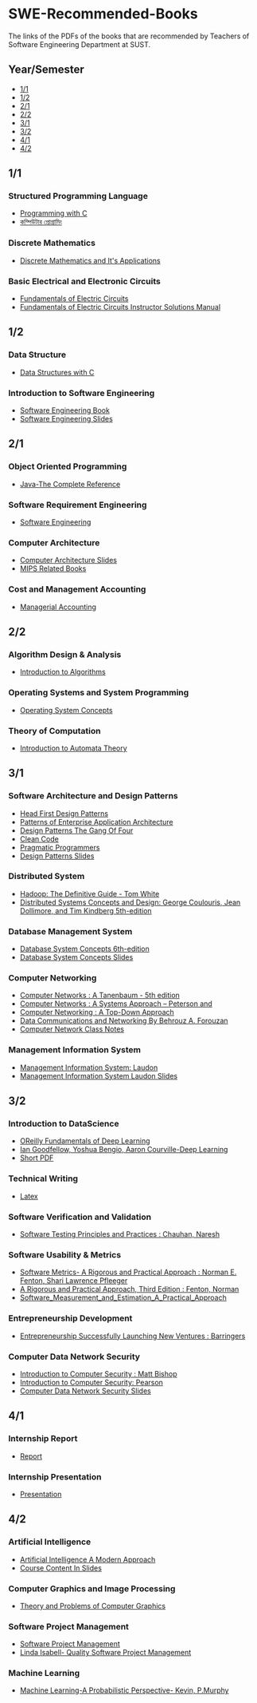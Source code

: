 # SWE-Recommended-Books
The links of the PDFs of the books that are recommended by Teachers of Software Engineering Department at SUST.

## Year/Semester
* [1/1](#11)
* [1/2](#12)
* [2/1](#21)
* [2/2](#22)
* [3/1](#31)
* [3/2](#32)
* [4/1](#41)
* [4/2](#42)

## 1/1
### Structured Programming Language
* [Programming with C](/Books/1-1/Programming-with-C-Byron-Gottfried.pdf)
* [কম্পিউটার প্রোগ্রামিং](http://cpbook.subeen.com/)

### Discrete Mathematics
* [Discrete Mathematics and It's Applications](/Books/1-1/Discrete-Mathematics-and-Its-Applications.pdf)

### Basic Electrical and Electronic Circuits
* [Fundamentals of Electric Circuits](/Books/1-1/Fundamentals-of-Electric-Circuits-(5th-Ed).pdf)
* [Fundamentals of Electric Circuits Instructor Solutions Manual](/Books/1-1/Fundamentals-of-Electric-Circuits-Instructor-Solutions-Manual(5th-Edition).pdf)

## 1/2
### Data Structure
* [Data Structures with C](/Books/1-2/Data-Structures-with-C.pdf)

### Introduction to Software Engineering
* [Software Engineering Book](/Books/1-2/Software-Engineering.pdf)
* [Software Engineering Slides](Books/1-2/Introduction-to-Software-Engineering-slides)

## 2/1
### Object Oriented Programming
* [Java-The Complete Reference](/Books/2-1/Java-The-Complete-Reference.pdf)

### Software Requirement Engineering
* [Software Engineering](/Books/1-2/Software-Engineering.pdf)

### Computer Architecture
* [Computer Architecture Slides](/Books/2-1/Computer-Architecture-Slides)
* [MIPS Related Books](/Books/2-1/MIPS-Related-Books)

### Cost and Management Accounting
* [Managerial Accounting](/Books/2-1/managerial-accounting-15th-edition.pdf)

## 2/2
### Algorithm Design & Analysis
* [Introduction to Algorithms](/Books/2-2/Introduction_to_algorithms.pdf)

### Operating Systems and System Programming
* [Operating System Concepts](/Books/2-2/Operating-System-Concept.pdf)

### Theory of Computation
* [Introduction to Automata Theory](/Books/2-2/introduction-to-automata-theory.pdf)

## 3/1
### Software Architecture and Design Patterns
* [Head First Design Patterns](/Books/3-1/Head-First-Design-Patterns.pdf)
* [Patterns of Enterprise Application Architecture](/Books/3-1/Patterns-of-Enterprise-Application-Architecture-Martin-Fowler.pdf)
* [Design Patterns The Gang Of Four](/Books/3-1/Design-Patterns-The-Gang-Of-Four.pdf)
* [Clean Code](/Books/3-1/Clean_Code.pdf)
* [Pragmatic Programmers](/Books/3-1/Pragmatic_Programmers.mobi)
* [Design Patterns Slides](/Books/3-1/Design-Patterns-Slides)

### Distributed System
* [Hadoop: The Definitive Guide - Tom White](/Books/3-1/Distributed_System/HadoopTheDefinitiveGuide.pdf)
* [Distributed Systems Concepts and Design: George Coulouris, Jean Dollimore, and Tim Kindberg 5th-edition](/Books/3-1/Distributed_System/george-coulouris-distributed-systems-concepts-and-design-5th-edition.pdf)

### Database Management System
* [Database System Concepts 6th-edition](/Books/3-1/Database-System-Concepts-6th-edition.pdf)
* [Database System Concepts Slides](/Books/3-1/Database-System-Concepts-Slides)

### Computer Networking
* [Computer Networks : A Tanenbaum - 5th edition](Books/3-1/Computer%20Networks%20-%20A%20Tanenbaum%20-%205th%20edition.pdf)
* [Computer Networks : A Systems Approach – Peterson and](Books/3-1/Computer%20Networks%20A%20Systems%20Approach%20–%20Peterson%20and.pdf)
* [Computer Networking : A Top-Down Approach](Books/3-1/Computer_Networking_A_Top-Down_Approach.pdf)
* [Data Communications and Networking By Behrouz A. Forouzan](Books/3-1/Data%20Communications%20and%20Networking%20By%20Behrouz%20A.Forouzan.pdf)
* [Computer Network Class Notes](Books/3-1/Computer_Network_Class_Notes/)

### Management Information System
* [Management Information System: Laudon](/Books/3-1/Management-Information-System-Laudon.pdf)
* [Management Information System Laudon Slides](/Books/3-1/Management-Information-System-Slides)

## 3/2

### Introduction to DataScience
* [OReilly Fundamentals of Deep Learning](/Books/3-2/Introduction_To_Data_Science/OReilly.Fundamentals.of.Deep.Learning.2017.5.pdf)
* [Ian Goodfellow, Yoshua Bengio, Aaron Courville-Deep Learning](/Books/3-2/Introduction_To_Data_Science/Ian-Goodfellow_Yoshua-Bengio_Aaron_Courville-Deep_Learning.pdf)
* [Short PDF](/Books/3-2/Introduction_To_Data_Science/Short_PDF/)

### Technical Writing
* [Latex](/Books/3-2/Latex.pdf)

### Software Verification and Validation
* [Software Testing Principles and Practices : Chauhan, Naresh](/Books/3-2/Chauhan,Naresh-Software-testing-principles-and-practices-OxfordUniversity.pdf)

### Software Usability & Metrics
* [Software Metrics- A Rigorous and Practical Approach : Norman E. Fenton, Shari Lawrence Pfleeger](/Books/3-2/Norman-E.-Fenton,Shari-Lawrence-Pfleeger-Software-Metrics_A-Rigorous-and-Practical-Approach,Revised-Course-Technology.pdf)
* [A Rigorous and Practical Approach, Third Edition : Fenton, Norman](/Books/3-2/Fenton,Norman-SoftwareMetrics_A-Rigorous-and-Practical-Approach,ThirdEdition-CRC-Press.pdf)
* [Software_Measurement_and_Estimation_A_Practical_Approach](/Books/3-2/(Quantitative_Software_Engineering_Series)_Linda_M._Laird,_M._Carol_Brennan-Software_Measurement_and_Estimation_A_Practical_Approach-Wiley-IEEE_Computer_Society_Pr_(2006).pdf)

### Entrepreneurship Development
* [Entrepreneurship Successfully Launching New Ventures : Barringers](/Books/3-2/Barringers_s_Entrepreneurship_Successfully_Launching_New_Ventures.pdf)

### Computer Data Network Security
* [Introduction to Computer Security : Matt Bishop](/Books/3-2/Introduction-to-Computer-Security-pdf-Matt_Bishop.pdf)
* [Introduction to Computer Security: Pearson](/Books/3-2/Introduction_to_Computer_Security-Pearson_New_International_Edition.pdf)
* [Computer Data Network Security Slides](/Books/3-2/Computer-Data-Network-Security-Slides)


## 4/1

### Internship Report
* [Report](/Books/4-1/2017831004_Internship_Report.pdf)

### Internship Presentation
* [Presentation](/Books/4-1/Internship_Presenation(DreamAspect)_Gourab_Saha_2017831004.pptx)

## 4/2

### Artificial Intelligence
* [Artificial Intelligence A Modern Approach](/Books/4-2/Artificial_Intelligence/Stuart_Russell_Peter_Norvig_Artificial_Intelligence_A_Modern_Approach-Prentice_Hall_(2010).pdf)
* [Course Content In Slides](/Books/4-2/Artificial_Intelligence/Course_Content_In_Slides/)

### Computer Graphics and Image Processing
* [Theory and Problems of Computer Graphics](/Books/4-2/Computer_Graphics_and_Image_Processing/Theory_and_problems_of_computer_graphics-McGraw-Hill_(2000).pdf)

### Software Project Management
* [Software Project Management](/Books/4-2/Software_Project_Management/SPM.pdf)
* [Linda Isabell- Quality Software Project Management](/Books/4-2/Software_Project_Management/Futrell_Linda-Isabell_Quality_Software_Project_Management.pdf)

### Machine Learning
* [Machine Learning-A Probabilistic Perspective- Kevin, P.Murphy](/Books/4-2/Machine_Learning(Optional_Course)/Kevin-P.Murphy_Machine_Learning_A_Probabilistic_Perspective-2012.pdf)

